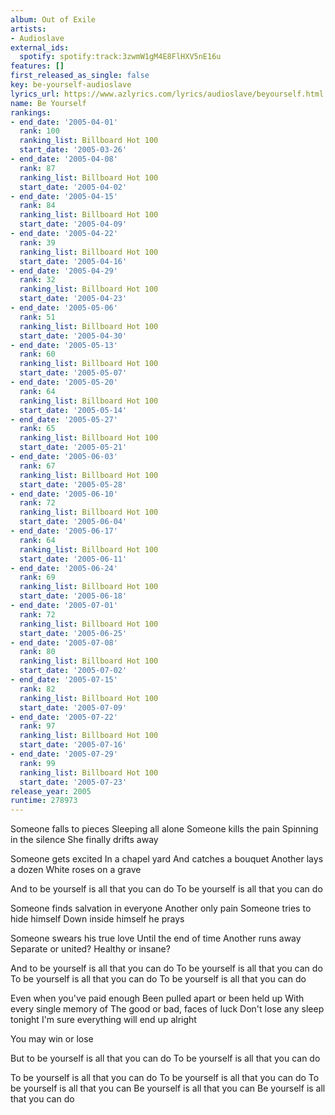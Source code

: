 ```yaml
---
album: Out of Exile
artists:
- Audioslave
external_ids:
  spotify: spotify:track:3zwmW1gM4E8FlHXV5nE16u
features: []
first_released_as_single: false
key: be-yourself-audioslave
lyrics_url: https://www.azlyrics.com/lyrics/audioslave/beyourself.html
name: Be Yourself
rankings:
- end_date: '2005-04-01'
  rank: 100
  ranking_list: Billboard Hot 100
  start_date: '2005-03-26'
- end_date: '2005-04-08'
  rank: 87
  ranking_list: Billboard Hot 100
  start_date: '2005-04-02'
- end_date: '2005-04-15'
  rank: 84
  ranking_list: Billboard Hot 100
  start_date: '2005-04-09'
- end_date: '2005-04-22'
  rank: 39
  ranking_list: Billboard Hot 100
  start_date: '2005-04-16'
- end_date: '2005-04-29'
  rank: 32
  ranking_list: Billboard Hot 100
  start_date: '2005-04-23'
- end_date: '2005-05-06'
  rank: 51
  ranking_list: Billboard Hot 100
  start_date: '2005-04-30'
- end_date: '2005-05-13'
  rank: 60
  ranking_list: Billboard Hot 100
  start_date: '2005-05-07'
- end_date: '2005-05-20'
  rank: 64
  ranking_list: Billboard Hot 100
  start_date: '2005-05-14'
- end_date: '2005-05-27'
  rank: 65
  ranking_list: Billboard Hot 100
  start_date: '2005-05-21'
- end_date: '2005-06-03'
  rank: 67
  ranking_list: Billboard Hot 100
  start_date: '2005-05-28'
- end_date: '2005-06-10'
  rank: 72
  ranking_list: Billboard Hot 100
  start_date: '2005-06-04'
- end_date: '2005-06-17'
  rank: 64
  ranking_list: Billboard Hot 100
  start_date: '2005-06-11'
- end_date: '2005-06-24'
  rank: 69
  ranking_list: Billboard Hot 100
  start_date: '2005-06-18'
- end_date: '2005-07-01'
  rank: 72
  ranking_list: Billboard Hot 100
  start_date: '2005-06-25'
- end_date: '2005-07-08'
  rank: 80
  ranking_list: Billboard Hot 100
  start_date: '2005-07-02'
- end_date: '2005-07-15'
  rank: 82
  ranking_list: Billboard Hot 100
  start_date: '2005-07-09'
- end_date: '2005-07-22'
  rank: 97
  ranking_list: Billboard Hot 100
  start_date: '2005-07-16'
- end_date: '2005-07-29'
  rank: 99
  ranking_list: Billboard Hot 100
  start_date: '2005-07-23'
release_year: 2005
runtime: 278973
---
```

Someone falls to pieces
Sleeping all alone
Someone kills the pain
Spinning in the silence
She finally drifts away

Someone gets excited
In a chapel yard
And catches a bouquet
Another lays a dozen
White roses on a grave

And to be yourself is all that you can do
To be yourself is all that you can do

Someone finds salvation in everyone
Another only pain
Someone tries to hide himself
Down inside himself he prays

Someone swears his true love
Until the end of time
Another runs away
Separate or united?
Healthy or insane?

And to be yourself is all that you can do
To be yourself is all that you can do
To be yourself is all that you can do
To be yourself is all that you can do

Even when you've paid enough
Been pulled apart or been held up
With every single memory of
The good or bad, faces of luck
Don't lose any sleep tonight
I'm sure everything will end up alright

You may win or lose

But to be yourself is all that you can do
To be yourself is all that you can do

To be yourself is all that you can do
To be yourself is all that you can do
To be yourself is all that you can
Be yourself is all that you can
Be yourself is all that you can do
